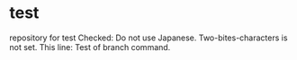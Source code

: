 # test
repository for test
Checked: Do not use Japanese. Two-bites-characters is not set. 
This line: Test of branch command.
